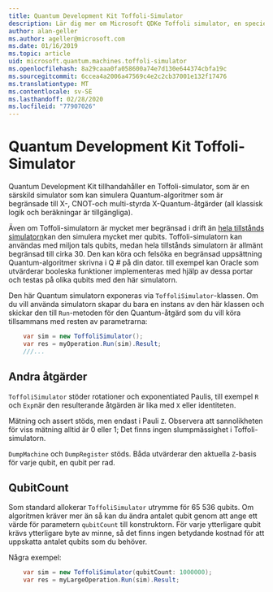 ```yaml
---
title: Quantum Development Kit Toffoli-Simulator
description: Lär dig mer om Microsoft QDKe Toffoli simulator, en speciell funktion Quantum simulator som kan användas med miljon tals qubits.
author: alan-geller
ms.author: ageller@microsoft.com
ms.date: 01/16/2019
ms.topic: article
uid: microsoft.quantum.machines.toffoli-simulator
ms.openlocfilehash: 8a29caaa0fa058600a74e7d130e644374cbfa19c
ms.sourcegitcommit: 6ccea4a2006a47569c4e2c2cb37001e132f17476
ms.translationtype: MT
ms.contentlocale: sv-SE
ms.lasthandoff: 02/28/2020
ms.locfileid: "77907026"
---
```

# <a name="quantum-development-kit-toffoli-simulator"></a>Quantum Development Kit Toffoli-Simulator

Quantum Development Kit tillhandahåller en Toffoli-simulator, som är en särskild simulator som kan simulera Quantum-algoritmer som är begränsade till X-, CNOT-och multi-styrda X-Quantum-åtgärder (all klassisk logik och beräkningar är tillgängliga).

Även om Toffoli-simulatorn är mycket mer begränsad i drift än [hela tillstånds simulatorn](xref:microsoft.quantum.machines.full-state-simulator)kan den simulera mycket mer qubits.
Toffoli-simulatorn kan användas med miljon tals qubits, medan hela tillstånds simulatorn är allmänt begränsad till cirka 30.
Den kan köra och felsöka en begränsad uppsättning Quantum-algoritmer skrivna i Q # på din dator. till exempel kan Oracle som utvärderar booleska funktioner implementeras med hjälp av dessa portar och testas på olika qubits med den här simulatorn.

Den här Quantum simulatorn exponeras via `ToffoliSimulator`-klassen.
Om du vill använda simulatorn skapar du bara en instans av den här klassen och skickar den till `Run`-metoden för den Quantum-åtgärd som du vill köra tillsammans med resten av parametrarna:

```csharp
    var sim = new ToffoliSimulator();
    var res = myOperation.Run(sim).Result;
    ///...
```

## <a name="other-operations"></a>Andra åtgärder

`ToffoliSimulator` stöder rotationer och exponentiated Paulis, till exempel `R` och `Exp`när den resulterande åtgärden är lika med `X` eller identiteten.

Mätning och assert stöds, men endast i Pauli `Z`.
Observera att sannolikheten för viss mätning alltid är 0 eller 1; Det finns ingen slumpmässighet i Toffoli-simulatorn.

`DumpMachine` och `DumpRegister` stöds.
Båda utvärderar den aktuella `Z`-basis för varje qubit, en qubit per rad.

## <a name="qubitcount"></a>QubitCount

Som standard allokerar `ToffoliSimulator` utrymme för 65 536 qubits.
Om algoritmen kräver mer än så kan du ändra antalet qubit genom att ange ett värde för parametern `qubitCount` till konstruktorn.
För varje ytterligare qubit krävs ytterligare byte av minne, så det finns ingen betydande kostnad för att uppskatta antalet qubits som du behöver.

Några exempel:

```csharp
    var sim = new ToffoliSimulator(qubitCount: 1000000);
    var res = myLargeOperation.Run(sim).Result;
```
